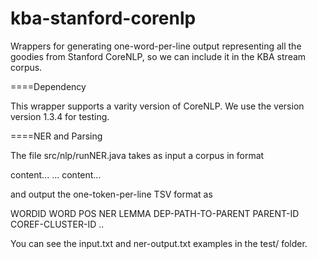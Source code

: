 kba-stanford-corenlp
====================

Wrappers for generating one-word-per-line output representing all the goodies from Stanford CoreNLP, so we can include it in the KBA stream corpus.

====Dependency

This wrapper supports a varity version of CoreNLP. We use the version version 1.3.4 for testing.

====NER and Parsing

The file src/nlp/runNER.java takes as input a corpus in format

  <FILENAME DOCUMENTID>
  content...
  </FILENAME>
  ...
  <FILENAME DOCUMENTID>
  content...
  </FILENAME>

and output the one-token-per-line TSV format as

  <SENT id="SENTID">
  WORDID    WORD    POS    NER    LEMMA    DEP-PATH-TO-PARENT    PARENT-ID    COREF-CLUSTER-ID
  ..
  </SENT>

You can see the input.txt and ner-output.txt examples in the test/ folder.